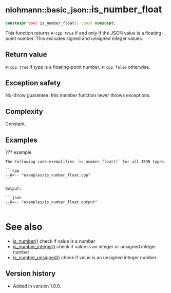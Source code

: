# <small>nlohmann::basic_json::</small>is_number_float

```cpp
constexpr bool is_number_float() const noexcept;
```

This function returns `#!cpp true` if and only if the JSON value is a floating-point number. This excludes signed and
unsigned integer values.
    
## Return value

`#!cpp true` if type is a floating-point number, `#!cpp false` otherwise.

## Exception safety

No-throw guarantee: this member function never throws exceptions.

## Complexity

Constant.

## Examples

??? example

    The following code exemplifies `is_number_float()` for all JSON types.
    
    ```cpp
    --8<-- "examples/is_number_float.cpp"
    ```
    
    Output:
    
    ```json
    --8<-- "examples/is_number_float.output"
    ```

# See also

- [is_number()](is_number.md) check if value is a number
- [is_number_integer()](is_number_integer.md) check if value is an integer or unsigned integer number
- [is_number_unsigned()](is_number_unsigned.md) check if value is an unsigned integer number

## Version history

- Added in version 1.0.0.

